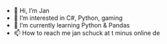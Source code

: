 - 👋 Hi, I’m Jan
- 👀 I’m interested in C#, Python, gaming
- 🌱 I’m currently learning Python & Pandas
- 📫 How to reach me jan schuck at t minus online de


